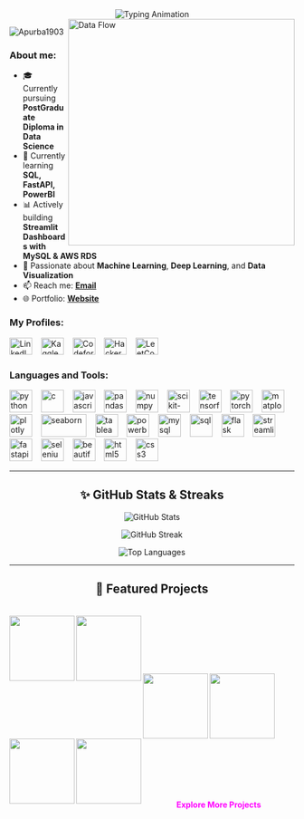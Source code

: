 <div align="center">
  <img src="https://readme-typing-svg.herokuapp.com?font=Fira+Code&weight=700&size=26&duration=3000&pause=1000&color=FF4081&background=00000000&center=true&vCenter=true&width=500&lines=Apurba+Halder;Data+Scientist+%7C+Data+Analyst;Problem+Solver" alt="Typing Animation"/>
</div>



<img align="right" alt="Data Flow" width="400" src="https://i.giphy.com/media/ZVik7pBtu9dNS/giphy.gif">



<p align="left">
  <img src="https://komarev.com/ghpvc/?username=Apurba1903&label=Profile%20views&color=0e75b6&style=flat" alt="Apurba1903" />
</p>



<h3 align="left">About me:</h3>

- 🎓 Currently pursuing **PostGraduate Diploma in Data Science**  
- 🌱 Currently learning **SQL, FastAPI, PowerBI**  
- 📊 Actively building **Streamlit Dashboards with MySQL & AWS RDS**  
- 🔹 Passionate about **Machine Learning**, **Deep Learning**, and **Data Visualization**  
- 📫 Reach me: **[Email](mailto:apurba1903@gmail.com)**  
- 🌐 Portfolio: **[Website](https://apurba1903.github.io/apurba_portfolio/)**



<h3 align="left">My Profiles:</h3>
<p align="left">
  <a href="https://www.linkedin.com/in/apurba1903" target="_blank"><img src="https://raw.githubusercontent.com/rahuldkjain/github-profile-readme-generator/master/src/images/icons/Social/linked-in-alt.svg" alt="LinkedIn" height="30" width="40" /></a>
  &nbsp;&nbsp;
  <a href="https://www.kaggle.com/apurbahalder" target="_blank"><img src="https://upload.wikimedia.org/wikipedia/commons/7/7c/Kaggle_logo.png" alt="Kaggle" height="30" width="40" /></a>
  &nbsp;&nbsp;
  <a href="https://codeforces.com/profile/Apurba1903" target="_blank"><img src="https://raw.githubusercontent.com/rahuldkjain/github-profile-readme-generator/master/src/images/icons/Social/codeforces.svg" alt="Codeforces" height="30" width="40" /></a>
  &nbsp;&nbsp;
  <a href="https://www.hackerrank.com/profile/apurba1903" target="_blank"><img src="https://raw.githubusercontent.com/rahuldkjain/github-profile-readme-generator/master/src/images/icons/Social/hackerrank.svg" alt="HackerRank" height="30" width="40" /></a>
  &nbsp;&nbsp;
  <a href="https://leetcode.com/u/Apurba1903/" target="_blank"><img src="https://raw.githubusercontent.com/rahuldkjain/github-profile-readme-generator/master/src/images/icons/Social/leet-code.svg" alt="LeetCode" height="30" width="40" /></a>
  &nbsp;&nbsp;
</p>



<h3 align="left">Languages and Tools:</h3>
<p align="left">
  
  <!-- Programming Languages -->
  <img src="https://cdn.jsdelivr.net/gh/devicons/devicon/icons/python/python-original.svg" alt="python" width="40" height="40"/>
    &nbsp;&nbsp;
  <img src="https://cdn.jsdelivr.net/gh/devicons/devicon/icons/c/c-original.svg" alt="c" width="40" height="40"/>
    &nbsp;&nbsp;
  <img src="https://cdn.jsdelivr.net/gh/devicons/devicon/icons/javascript/javascript-original.svg" alt="javascript" width="40" height="40"/>
    &nbsp;&nbsp;
  
  <!-- Data Science -->
  <img src="https://cdn.jsdelivr.net/gh/devicons/devicon/icons/pandas/pandas-original-wordmark.svg" alt="pandas" width="40" height="40"/>
    &nbsp;&nbsp;
  <img src="https://cdn.jsdelivr.net/gh/devicons/devicon/icons/numpy/numpy-original-wordmark.svg" alt="numpy" width="40" height="40"/>
    &nbsp;&nbsp;
  <img src="https://upload.wikimedia.org/wikipedia/commons/0/05/Scikit_learn_logo_small.svg" alt="scikit-learn" width="40" height="40"/>
    &nbsp;&nbsp;
  <img src="https://cdn.jsdelivr.net/gh/devicons/devicon/icons/tensorflow/tensorflow-original-wordmark.svg" alt="tensorflow" width="40" height="40"/>
    &nbsp;&nbsp;
  <img src="https://cdn.jsdelivr.net/gh/devicons/devicon/icons/pytorch/pytorch-original-wordmark.svg" alt="pytorch" width="40" height="40"/>
    &nbsp;&nbsp;
  
  <!-- Visualization -->
  <img src="https://cdn.jsdelivr.net/gh/devicons/devicon/icons/matplotlib/matplotlib-original.svg" alt="matplotlib" width="40" height="40"/>
    &nbsp;&nbsp;
  <img src="https://cdn.jsdelivr.net/gh/devicons/devicon/icons/plotly/plotly-original-wordmark.svg" alt="plotly" width="40" height="40"/>
    &nbsp;&nbsp;
  <img src="https://seaborn.pydata.org/_static/logo-wide-lightbg.svg" alt="seaborn" width="80" height="40"/>
    &nbsp;&nbsp;
  <img src="https://cdn.worldvectorlogo.com/logos/tableau-software.svg" alt="tableau" width="40" height="40"/>
    &nbsp;&nbsp;
  <img src="https://upload.wikimedia.org/wikipedia/commons/thumb/c/cf/New_Power_BI_Logo.svg/630px-New_Power_BI_Logo.svg.png" alt="powerbi" width="40" height="40"/>
    &nbsp;&nbsp;
  
  <!-- Databases -->
  <img src="https://cdn.jsdelivr.net/gh/devicons/devicon/icons/mysql/mysql-original-wordmark.svg" alt="mysql" width="40" height="40"/>
    &nbsp;&nbsp;
  <img src="https://upload.wikimedia.org/wikipedia/commons/8/87/Sql_data_base_with_logo.png" alt="sql" width="40" height="40"/>
    &nbsp;&nbsp;
  
  <!-- Web Frameworks -->
  <img src="https://cdn.jsdelivr.net/gh/devicons/devicon/icons/flask/flask-original-wordmark.svg" alt="flask" width="40" height="40"/>
    &nbsp;&nbsp;
  <img src="https://streamlit.io/images/brand/streamlit-mark-color.svg" alt="streamlit" width="40" height="40"/>
    &nbsp;&nbsp;
  <img src="https://fastapi.tiangolo.com/img/logo-margin/logo-teal.png" alt="fastapi" width="40" height="40"/>
    &nbsp;&nbsp;
  
  <!-- Web Scraping -->
  <img src="https://cdn.jsdelivr.net/gh/devicons/devicon/icons/selenium/selenium-original.svg" alt="selenium" width="40" height="40"/>
    &nbsp;&nbsp;
  <img src="https://www.crummy.com/software/BeautifulSoup/bs4/doc/_images/6.1.jpg" alt="beautifulsoup" width="40" height="40"/>
    &nbsp;&nbsp;

   <!-- Web Development -->
  <img src="https://cdn.jsdelivr.net/gh/devicons/devicon/icons/html5/html5-original.svg" alt="html5" width="40" height="40"/>
    &nbsp;&nbsp;
  <img src="https://cdn.jsdelivr.net/gh/devicons/devicon/icons/css3/css3-original.svg" alt="css3" width="40" height="40"/>
    &nbsp;&nbsp;
    
</p>



---



<h2 align="center">✨ GitHub Stats & Streaks</h2>

<p align="center">
  <img src="https://github-readme-stats.vercel.app/api?username=Apurba1903&show_icons=true&theme=tokyonight&hide_border=true" alt="GitHub Stats"/>
</p>

<p align="center">
  <img src="https://github-readme-streak-stats.herokuapp.com?user=Apurba1903&theme=tokyonight&hide_border=true&date_format=j%20M%5B%20Y%5D&background=00000000" alt="GitHub Streak"/>
</p>

<p align="center">
  <img src="https://github-readme-stats.vercel.app/api/top-langs/?username=Apurba1903&layout=compact&theme=tokyonight&hide_border=true" alt="Top Languages"/>
</p>



---



<h2 align="center">🚀 Featured Projects</h2>
<br>
<div width="100%" align="center">
  <a align="left" href="https://github.com/Apurba1903/smartprix_phone_data" title="Smartprix Phone Data Scraper">
    <img align="left" height="115" src="https://github-readme-stats.vercel.app/api/pin/?username=Apurba1903&repo=smartprix_phone_data&theme=radical&border_color=FF00FF&border_radius=10&hide_border=false&show_owner=false">
  </a>
  <a align="left" href="https://github.com/Apurba1903/laptop-price-predictor" title="Laptop Price Predictor">
    <img align="left" height="115" src="https://github-readme-stats.vercel.app/api/pin/?username=Apurba1903&repo=laptop-price-predictor&theme=radical&border_color=FF00FF&border_radius=10&hide_border=false&show_owner=false">
  </a>
</div>
<br/><br/><br/><br/><br/><br/>
<div width="100%" align="center">
  <a align="left" href="https://github.com/Apurba1903/real_state_ws" title="Real Estate Web Scraper">
    <img align="left" height="115" src="https://github-readme-stats.vercel.app/api/pin/?username=Apurba1903&repo=real_state_ws&theme=radical&border_color=FF00FF&border_radius=10&hide_border=false&show_owner=false">
  </a>
  <a align="left" href="https://github.com/Apurba1903/stock_data_ws" title="Stock Market Data Collector">
    <img align="left" height="115" src="https://github-readme-stats.vercel.app/api/pin/?username=Apurba1903&repo=stock_data_ws&theme=radical&border_color=FF00FF&border_radius=10&hide_border=false&show_owner=false">
  </a>
</div>
<br/><br/><br/><br/><br/><br/>
<div width="100%" align="center">
  <a align="left" href="https://github.com/Apurba1903/patient_management_api_using_FastAPI" title="Patient Management API">
    <img align="left" height="115" src="https://github-readme-stats.vercel.app/api/pin/?username=Apurba1903&repo=patient_management_api_using_FastAPI&theme=radical&border_color=FF00FF&border_radius=10&hide_border=false&show_owner=false">
  </a>
  <a align="left" href="https://github.com/Apurba1903/fastapi-ml-demo" title="FastAPI ML Demo">
    <img align="left" height="115" src="https://github-readme-stats.vercel.app/api/pin/?username=Apurba1903&repo=fastapi-ml-demo&theme=radical&border_color=FF00FF&border_radius=10&hide_border=false&show_owner=false">
  </a>
</div>
<br/><br/><br/><br/><br/><br/>
<h4 align="center">
  <a href="https://github.com/Apurba1903?tab=repositories" title="Show Repositories" style="color: #ff00ff; text-decoration: none;">
    Explore More Projects
  </a>
</h4>



